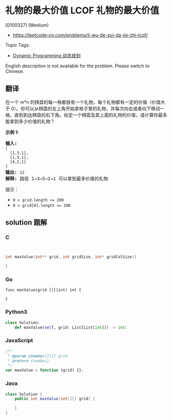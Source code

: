 # 礼物的最大价值 LCOF 礼物的最大价值

[0100327] (Medium)

- https://leetcode-cn.com/problems/li-wu-de-zui-da-jie-zhi-lcof/

Topic Tags:

- [Dynamic Programming 动态规划](https://leetcode-cn.com/tag/dynamic-programming/)

English description is not available for the problem. Please switch to Chinese.

## 翻译

在一个 m\*n 的棋盘的每一格都放有一个礼物，每个礼物都有一定的价值（价值大于 0）。你可以从棋盘的左上角开始拿格子里的礼物，并每次向右或者向下移动一格、直到到达棋盘的右下角。给定一个棋盘及其上面的礼物的价值，请计算你最多能拿到多少价值的礼物？

**示例 1:**

<pre><strong>输入:</strong> 
<code>[
&nbsp; [1,3,1],
&nbsp; [1,5,1],
&nbsp; [4,2,1]
]</code>
<strong>输出:</strong> <code>12
</code><strong>解释:</strong> 路径 1→3→5→2→1 可以拿到最多价值的礼物</pre>

提示：

- `0 < grid.length <= 200`
- `0 < grid[0].length <= 200`

## solution 题解

### C

```c


int maxValue(int** grid, int gridSize, int* gridColSize){

}


```

### Go

```golang
func maxValue(grid [][]int) int {

}
```

### Python3

```python
class Solution:
    def maxValue(self, grid: List[List[int]]) -> int:
```

### JavaScript

```javascript
/**
 * @param {number[][]} grid
 * @return {number}
 */
var maxValue = function (grid) {};
```

### Java

```java
class Solution {
    public int maxValue(int[][] grid) {

    }
}
```

